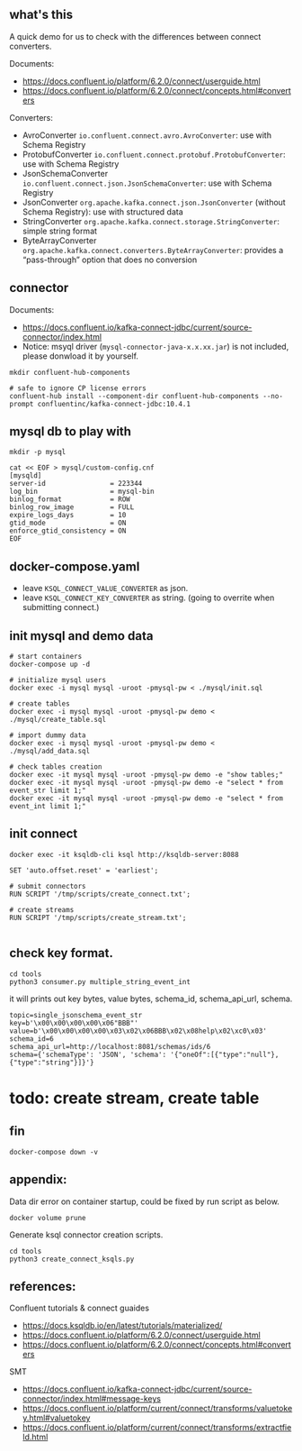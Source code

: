 
what's this
------------
A quick demo for us to check with the differences between connect converters.

Documents:
- https://docs.confluent.io/platform/6.2.0/connect/userguide.html
- https://docs.confluent.io/platform/6.2.0/connect/concepts.html#converters

Converters:
- AvroConverter `io.confluent.connect.avro.AvroConverter`: use with Schema Registry
- ProtobufConverter `io.confluent.connect.protobuf.ProtobufConverter`: use with Schema Registry
- JsonSchemaConverter `io.confluent.connect.json.JsonSchemaConverter`: use with Schema Registry
- JsonConverter `org.apache.kafka.connect.json.JsonConverter` (without Schema Registry): use with structured data
- StringConverter `org.apache.kafka.connect.storage.StringConverter`: simple string format
- ByteArrayConverter `org.apache.kafka.connect.converters.ByteArrayConverter`: provides a “pass-through” option that does no conversion


## connector
Documents:
- https://docs.confluent.io/kafka-connect-jdbc/current/source-connector/index.html
- Notice: msyql driver (`mysql-connector-java-x.x.xx.jar`) is not included, please donwload it by yourself. 

```
mkdir confluent-hub-components

# safe to ignore CP license errors
confluent-hub install --component-dir confluent-hub-components --no-prompt confluentinc/kafka-connect-jdbc:10.4.1
```

## mysql db to play with
```
mkdir -p mysql

cat << EOF > mysql/custom-config.cnf
[mysqld]
server-id                = 223344 
log_bin                  = mysql-bin 
binlog_format            = ROW 
binlog_row_image         = FULL 
expire_logs_days         = 10
gtid_mode                = ON
enforce_gtid_consistency = ON
EOF
```

## docker-compose.yaml

- leave `KSQL_CONNECT_VALUE_CONVERTER` as json.
- leave `KSQL_CONNECT_KEY_CONVERTER` as string. (going to overrite when submitting connect.)

## init mysql and demo data
```
# start containers
docker-compose up -d

# initialize mysql users
docker exec -i mysql mysql -uroot -pmysql-pw < ./mysql/init.sql

# create tables
docker exec -i mysql mysql -uroot -pmysql-pw demo < ./mysql/create_table.sql

# import dummy data
docker exec -i mysql mysql -uroot -pmysql-pw demo < ./mysql/add_data.sql

# check tables creation
docker exec -it mysql mysql -uroot -pmysql-pw demo -e "show tables;"
docker exec -it mysql mysql -uroot -pmysql-pw demo -e "select * from event_str limit 1;"
docker exec -it mysql mysql -uroot -pmysql-pw demo -e "select * from event_int limit 1;"
```

## init connect
```
docker exec -it ksqldb-cli ksql http://ksqldb-server:8088

SET 'auto.offset.reset' = 'earliest';

# submit connectors
RUN SCRIPT '/tmp/scripts/create_connect.txt';

# create streams
RUN SCRIPT '/tmp/scripts/create_stream.txt';


```

## check key format.
```
cd tools
python3 consumer.py multiple_string_event_int
```

it will prints out key bytes, value bytes, schema_id, schema_api_url, schema. 
```
topic=single_jsonschema_event_str
key=b'\x00\x00\x00\x00\x06"BBB"'
value=b'\x00\x00\x00\x00\x03\x02\x06BBB\x02\x08help\x02\xc0\x03'
schema_id=6
schema_api_url=http://localhost:8081/schemas/ids/6
schema={'schemaType': 'JSON', 'schema': '{"oneOf":[{"type":"null"},{"type":"string"}]}'}
``` 

# todo: create stream, create table

## fin
```
docker-compose down -v
```


## appendix:
Data dir error on container startup, could be fixed by run script as below.
```
docker volume prune
```

Generate ksql connector creation scripts.
```
cd tools
python3 create_connect_ksqls.py
```


## references:
Confluent tutorials & connect guaides
- https://docs.ksqldb.io/en/latest/tutorials/materialized/
- https://docs.confluent.io/platform/6.2.0/connect/userguide.html
- https://docs.confluent.io/platform/6.2.0/connect/concepts.html#converters

SMT
- https://docs.confluent.io/kafka-connect-jdbc/current/source-connector/index.html#message-keys
- https://docs.confluent.io/platform/current/connect/transforms/valuetokey.html#valuetokey
- https://docs.confluent.io/platform/current/connect/transforms/extractfield.html